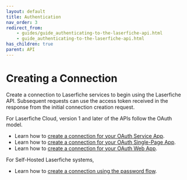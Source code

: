 ```yaml
---
layout: default
title: Authentication
nav_order: 3
redirect_from:
    - guides/guide_authenticating-to-the-laserfiche-api.html
    - guide_authenticating-to-the-laserfiche-api.html
has_children: true
parent: API
---
```

<!--Copyright (c) Laserfiche.
Licensed under the MIT License. See LICENSE in the project root for license information.-->

# Creating a Connection

Create a connection to Laserfiche services to begin using the Laserfiche API. Subsequent requests can use the access token received in the response from the initial connection creation request.

For Laserfiche Cloud, version 1 and later of the APIs follow the OAuth model.

- Learn how to [create a connection for your OAuth Service App](../guide_oauth-service/).
- Learn how to [create a connection for your OAuth Single-Page App](../guide_oauth-spa/).
- Learn how to [create a connection for your OAuth Web App](../guide_oauth-webapp/).

For Self-Hosted Laserfiche systems,

- Learn how to [create a connection using the password flow](../../server/#authenticating-with-the-self-hosted-laserfiche-api).
